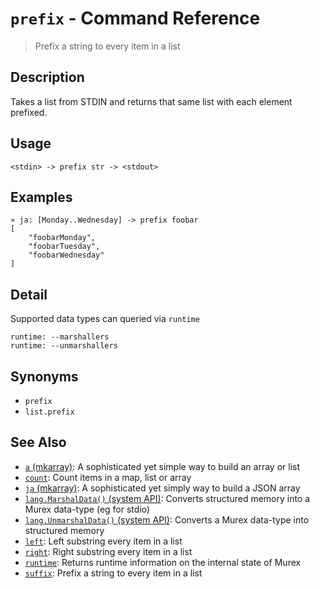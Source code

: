 # `prefix` - Command Reference

> Prefix a string to every item in a list

## Description

Takes a list from STDIN and returns that same list with each element prefixed.

## Usage

    <stdin> -> prefix str -> <stdout>

## Examples

    » ja: [Monday..Wednesday] -> prefix foobar
    [
        "foobarMonday",
        "foobarTuesday",
        "foobarWednesday"
    ]

## Detail

Supported data types can queried via `runtime`

    runtime: --marshallers
    runtime: --unmarshallers

## Synonyms

* `prefix`
* `list.prefix`


## See Also

* [`a` (mkarray)](../commands/a.md):
  A sophisticated yet simple way to build an array or list
* [`count`](../commands/count.md):
  Count items in a map, list or array
* [`ja` (mkarray)](../commands/ja.md):
  A sophisticated yet simply way to build a JSON array
* [`lang.MarshalData()` (system API)](../apis/lang.MarshalData.md):
  Converts structured memory into a Murex data-type (eg for stdio)
* [`lang.UnmarshalData()` (system API)](../apis/lang.UnmarshalData.md):
  Converts a Murex data-type into structured memory
* [`left`](../commands/left.md):
  Left substring every item in a list
* [`right`](../commands/right.md):
  Right substring every item in a list
* [`runtime`](../commands/runtime.md):
  Returns runtime information on the internal state of Murex
* [`suffix`](../commands/suffix.md):
  Prefix a string to every item in a list